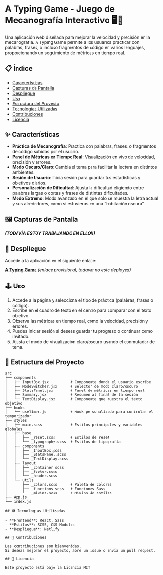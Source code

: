 # A Typing Game - Juego de Mecanografía Interactivo 🖥️💬

Una aplicación web diseñada para mejorar la velocidad y precisión en la mecanografía. A Typing Game permite a los usuarios practicar con palabras, frases, o incluso fragmentos de código en varios lenguajes, proporcionando un seguimiento de métricas en tiempo real.

## 📋 Índice

- [Características](#características)
- [Capturas de Pantalla](#capturas-de-pantalla)
- [Despliegue](#despliegue)
- [Uso](#uso)
- [Estructura del Proyecto](#estructura-del-proyecto)
- [Tecnologías Utilizadas](#tecnologías-utilizadas)
- [Contribuciones](#contribuciones)
- [Licencia](#licencia)

## ✨ Características

- **Práctica de Mecanografía**: Practica con palabras, frases, o fragmentos de código subidas por el usuario.
- **Panel de Métricas en Tiempo Real**: Visualización en vivo de velocidad, precisión y errores.
- **Modo Oscuro/Claro**: Cambia el tema para facilitar la lectura en distintos ambientes.
- **Sesión de Usuario**: Inicia sesión para guardar tus estadísticas y objetivos diarios.
- **Personalización de Dificultad**: Ajusta la dificultad eligiendo entre palabras largas o cortas y frases de distintas dificultades.
- **Modo Extremo**: Modo avanzado en el que solo se muestra la letra actual y sus alrededores, como si estuvieras en una “habitación oscura”.

## 🖼️ Capturas de Pantalla

_**(TODAVÍA ESTOY TRABAJANDO EN ELLO!!)**_

## 🚀 Despliegue

Accede a la aplicación en el siguiente enlace:

[**A Typing Game**](https://typing-game.netlify.app)  *(enlace provisional, todavía no esta deployed)*

## 🕹️ Uso

1. Accede a la página y selecciona el tipo de práctica (palabras, frases o código).
2. Escribe en el cuadro de texto en el centro para comparar con el texto objetivo.
3. Observa las métricas en tiempo real, como la velocidad, precisión y errores.
4. Puedes iniciar sesión si deseas guardar tu progreso o continuar como invitado.
5. Ajusta el modo de visualización claro/oscuro usando el conmutador de tema.

## 📂 Estructura del Proyecto

```plaintext
src
├── components
│   ├── InputBox.jsx          # Componente donde el usuario escribe
│   ├── ModeSwitcher.jsx      # Selector de modo claro/oscuro
│   ├── StatsPanel.jsx        # Panel de métricas en tiempo real
│   ├── Summary.jsx           # Resumen al final de la sesión
│   └── TextDisplay.jsx       # Componente que muestra el texto objetivo
├── hooks
│   └── useTimer.js           # Hook personalizado para controlar el temporizador
├── styles
│   ├── main.scss             # Estilos principales y variables globales
│   ├── base
│   │   ├── _reset.scss       # Estilos de reset
│   │   └── _typography.scss  # Estilos de tipografía
│   ├── components
│   │   ├── _InputBox.scss
│   │   ├── _StatsPanel.scss
│   │   └── _TextDisplay.scss
│   ├── layout
│   │   ├── _container.scss
│   │   ├── _footer.scss
│   │   └── _header.scss
│   └── utils
│       ├── _colors.scss      # Paleta de colores
│       ├── _functions.scss   # Funciones Sass
│       └── _mixins.scss      # Mixins de estilos
├── App.js
└── index.js

## 🛠️ Tecnologías Utilizadas

- **Frontend**: React, Sass
- **Estilos**: SCSS, CSS Modules
- **Despliegue**: Netlify

## 🤝 Contribuciones

Las contribuciones son bienvenidas. 
Si deseas mejorar el proyecto, abre un issue o envía un pull request.

## 📄 Licencia

Este proyecto está bajo la Licencia MIT.
